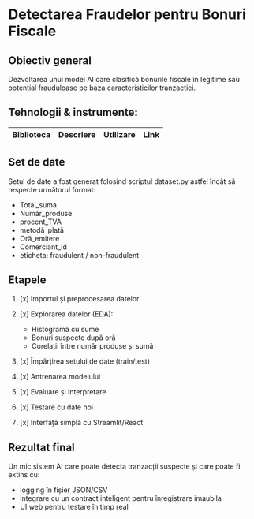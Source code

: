 # Detectarea Fraudelor pentru Bonuri Fiscale

## Obiectiv general

Dezvoltarea unui model AI care clasifică bonurile fiscale în legitime sau potențial frauduloase pe baza caracteristicilor tranzacției.

## Tehnologii & instrumente:

| Biblioteca | Descriere | Utilizare | Link |
| ---------- | --------- | --------- | ---- |

## Set de date

Setul de date a fost generat folosind scriptul dataset.py astfel încât să respecte următorul format:

- Total_suma
- Număr_produse
- procent_TVA
- metodă_plată
- Oră_emitere
- Comerciant_id
- eticheta: fraudulent / non-fraudulent

## Etapele

1. [x] Importul și preprocesarea datelor
2. [x] Explorarea datelor (EDA):

    - Histogramă cu sume
    - Bonuri suspecte după oră
    - Corelații între număr produse și sumă

3. [x] Împărțirea setului de date (train/test)
4. [x] Antrenarea modelului
5. [x] Evaluare și interpretare
6. [x] Testare cu date noi
7. [x] Interfață simplă cu Streamlit/React

## Rezultat final

Un mic sistem AI care poate detecta tranzacții suspecte și care poate fi extins cu:

- logging în fișier JSON/CSV
- integrare cu un contract inteligent pentru înregistrare imaubila
- UI web pentru testare în timp real